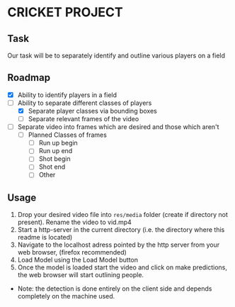 # CRICKET PROJECT

## Task
Our task will be to separately identify and outline various players on a field

## Roadmap
- [x] Ability to identify players in a field
- [ ] Ability to separate different classes of players
    - [x] Separate player classes via bounding boxes
    - [ ] Separate relevant frames of the video
- [ ] Separate video into frames which are desired and those which aren't
    - [ ] Planned Classes of frames
        - [ ] Run up begin
        - [ ] Run up end
        - [ ] Shot begin
        - [ ] Shot end
        - [ ] Other

## Usage
1. Drop your desired video file into ````res/media```` folder (create if directory not present). Rename the video to vid.mp4
2. Start a http-server in the current directory (i.e. the directory where this readme is located)
3. Navigate to the localhost adress pointed by the http server from your web browser, (firefox recommended)
4. Load Model using the Load Model button
5. Once the model is loaded start the video and click on make predictions, the web browser will start outlining people.

* Note: the detection is done entirely on the client side and depends completely on the machine used. 